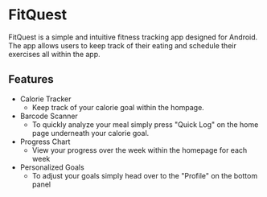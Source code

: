 # FitQuest

FitQuest is a simple and intuitive fitness tracking app designed for Android. The app allows users to keep track of their eating and schedule their exercises all within the app.

## Features
- Calorie Tracker
  - Keep track of your calorie goal within the hompage.
- Barcode Scanner
  - To quickly analyze your meal simply press "Quick Log" on the home page underneath your calorie goal.
- Progress Chart
  - View your progress over the week within the homepage for each week
- Personalized Goals
  - To adjust your goals simply head over to the "Profile" on the bottom panel
